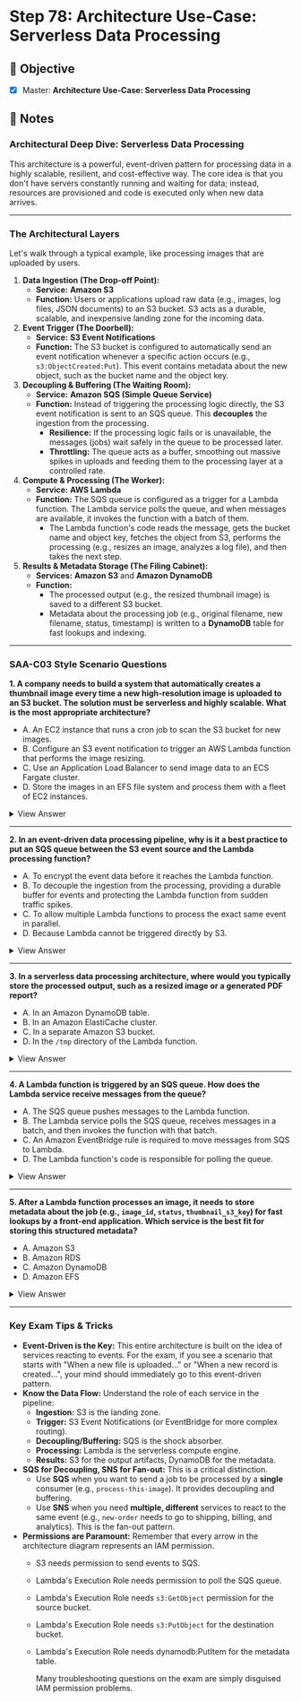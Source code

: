 # Step 78: Architecture Use‑Case: Serverless Data Processing

## 🎯 Objective

- [x] Master: **Architecture Use‑Case: Serverless Data Processing**

## 📘 Notes

### **Architectural Deep Dive: Serverless Data Processing**

This architecture is a powerful, event-driven pattern for processing data in a highly scalable, resilient, and cost-effective way. The core idea is that you don't have servers constantly running and waiting for data; instead, resources are provisioned and code is executed only when new data arrives.

---

### **The Architectural Layers**

Let's walk through a typical example, like processing images that are uploaded by users.

1. **Data Ingestion (The Drop-off Point):**
    - **Service:** **Amazon S3**
    - **Function:** Users or applications upload raw data (e.g., images, log files, JSON documents) to an S3 bucket. S3 acts as a durable, scalable, and inexpensive landing zone for the incoming data.
2. **Event Trigger (The Doorbell):**
    - **Service:** **S3 Event Notifications**
    - **Function:** The S3 bucket is configured to automatically send an event notification whenever a specific action occurs (e.g., `s3:ObjectCreated:Put`). This event contains metadata about the new object, such as the bucket name and the object key.
3. **Decoupling & Buffering (The Waiting Room):**
    - **Service:** **Amazon SQS (Simple Queue Service)**
    - **Function:** Instead of triggering the processing logic directly, the S3 event notification is sent to an SQS queue. This **decouples** the ingestion from the processing.
        - **Resilience:** If the processing logic fails or is unavailable, the messages (jobs) wait safely in the queue to be processed later.
        - **Throttling:** The queue acts as a buffer, smoothing out massive spikes in uploads and feeding them to the processing layer at a controlled rate.
4. **Compute & Processing (The Worker):**
    - **Service:** **AWS Lambda**
    - **Function:** The SQS queue is configured as a trigger for a Lambda function. The Lambda service polls the queue, and when messages are available, it invokes the function with a batch of them.
        - The Lambda function's code reads the message, gets the bucket name and object key, fetches the object from S3, performs the processing (e.g., resizes an image, analyzes a log file), and then takes the next step.
5. **Results & Metadata Storage (The Filing Cabinet):**
    - **Services:** **Amazon S3** and **Amazon DynamoDB**
    - **Function:**
        - The processed output (e.g., the resized thumbnail image) is saved to a different S3 bucket.
        - Metadata about the processing job (e.g., original filename, new filename, status, timestamp) is written to a **DynamoDB** table for fast lookups and indexing.

---

### **SAA-C03 Style Scenario Questions**

**1. A company needs to build a system that automatically creates a thumbnail image every time a new high-resolution image is uploaded to an S3 bucket. The solution must be serverless and highly scalable. What is the most appropriate architecture?**

- A. An EC2 instance that runs a cron job to scan the S3 bucket for new images.
- B. Configure an S3 event notification to trigger an AWS Lambda function that performs the image resizing.
- C. Use an Application Load Balancer to send image data to an ECS Fargate cluster.
- D. Store the images in an EFS file system and process them with a fleet of EC2 instances.
<details>
<summary>View Answer</summary>
<br>

**Answer: B**

**Explanation:** This is the canonical serverless processing pattern. S3 event notifications provide the event-driven trigger. AWS Lambda provides the serverless compute to run the image processing code. This solution is cost-effective (pays only on execution) and scales automatically to handle any number of uploads.
</details>
    

---

**2. In an event-driven data processing pipeline, why is it a best practice to put an SQS queue between the S3 event source and the Lambda processing function?**

- A. To encrypt the event data before it reaches the Lambda function.
- B. To decouple the ingestion from the processing, providing a durable buffer for events and protecting the Lambda function from sudden traffic spikes.
- C. To allow multiple Lambda functions to process the exact same event in parallel.
- D. Because Lambda cannot be triggered directly by S3.
<details>
<summary>View Answer</summary>
<br>

**Answer: B**

**Explanation:** The SQS queue acts as a shock absorber. It decouples the system. If there's a massive, sudden influx of S3 uploads, the queue can absorb all the event notifications. The Lambda function can then pull messages from the queue at a steady, controlled rate. This also adds resilience; if the Lambda function has an error or is throttled, the messages wait safely in the queue. For parallel processing of the same event (C), you would use SNS.
</details>
    

---

**3. In a serverless data processing architecture, where would you typically store the processed output, such as a resized image or a generated PDF report?**

- A. In an Amazon DynamoDB table.
- B. In an Amazon ElastiCache cluster.
- C. In a separate Amazon S3 bucket.
- D. In the `/tmp` directory of the Lambda function.
<details>
<summary>View Answer</summary>
<br>

**Answer: C**

**Explanation:** While DynamoDB (A) is excellent for storing metadata, the processed output files themselves (the "objects") should be stored in Amazon S3. S3 provides durable, scalable, and cost-effective object storage, making it the perfect destination for processed artifacts.
</details>
    

---

**4. A Lambda function is triggered by an SQS queue. How does the Lambda service receive messages from the queue?**

- A. The SQS queue pushes messages to the Lambda function.
- B. The Lambda service polls the SQS queue, receives messages in a batch, and then invokes the function with that batch.
- C. An Amazon EventBridge rule is required to move messages from SQS to Lambda.
- D. The Lambda function's code is responsible for polling the queue.
<details>
<summary>View Answer</summary>
<br>

**Answer: B**

**Explanation:** SQS is a poll-based event source. The Lambda service itself contains the poller. It continuously polls the queue on your behalf. When it finds messages, it reads them in a batch and makes a single synchronous invocation of your function, passing the batch of messages in the event payload.
</details>
    

---

**5. After a Lambda function processes an image, it needs to store metadata about the job (e.g., `image_id`, `status`, `thumbnail_s3_key`) for fast lookups by a front-end application. Which service is the best fit for storing this structured metadata?**

- A. Amazon S3
- B. Amazon RDS
- C. Amazon DynamoDB
- D. Amazon EFS
<details>
<summary>View Answer</summary>
<br>

**Answer: C**

**Explanation:** Amazon DynamoDB is ideal for this. It's a serverless NoSQL database that provides low-latency key-value lookups, which is perfect for retrieving the status or metadata of a processing job based on its ID.
</details>
    

---

### **Key Exam Tips & Tricks**

- **Event-Driven is the Key:** This entire architecture is built on the idea of services reacting to events. For the exam, if you see a scenario that starts with "When a new file is uploaded..." or "When a new record is created...", your mind should immediately go to this event-driven pattern.
- **Know the Data Flow:** Understand the role of each service in the pipeline:
    - **Ingestion:** S3 is the landing zone.
    - **Trigger:** S3 Event Notifications (or EventBridge for more complex routing).
    - **Decoupling/Buffering:** SQS is the shock absorber.
    - **Processing:** Lambda is the serverless compute engine.
    - **Results:** S3 for the output artifacts, DynamoDB for the metadata.
- **SQS for Decoupling, SNS for Fan-out:** This is a critical distinction.
    - Use **SQS** when you want to send a job to be processed by a **single** consumer (e.g., `process-this-image`). It provides decoupling and buffering.
    - Use **SNS** when you need **multiple, different** services to react to the same event (e.g., `new-order` needs to go to shipping, billing, and analytics). This is the fan-out pattern.
- **Permissions are Paramount:** Remember that every arrow in the architecture diagram represents an IAM permission.
    - S3 needs permission to send events to SQS.
    - Lambda's Execution Role needs permission to poll the SQS queue.
    - Lambda's Execution Role needs `s3:GetObject` permission for the source bucket.
    - Lambda's Execution Role needs `s3:PutObject` for the destination bucket.
    - Lambda's Execution Role needs dynamodb:PutItem for the metadata table.
        
        Many troubleshooting questions on the exam are simply disguised IAM permission problems.